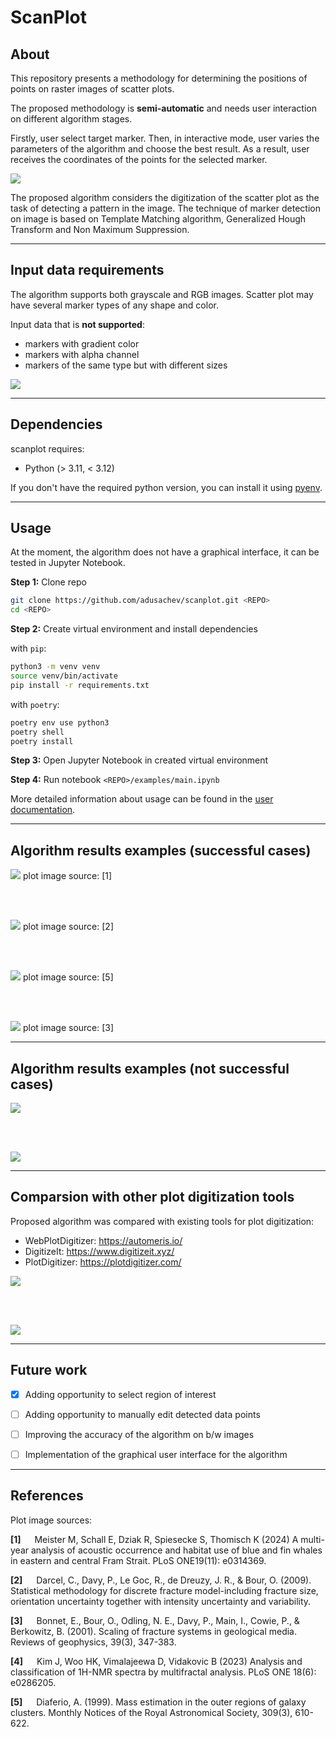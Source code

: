 # ScanPlot

## About

This repository presents a methodology for determining the positions of points on raster images of scatter plots.


The proposed methodology is **semi-automatic** and needs user interaction on different algorithm stages.


Firstly, user select target marker. Then, in interactive mode, user varies the parameters of the algorithm and choose the best result.
As a result, user receives the coordinates of the points for the selected marker.


![](./docs/images/interaction.gif)



The proposed algorithm considers the digitization of the scatter plot as the task of detecting a pattern in the image.
The technique of marker detection on image is based on Template Matching algorithm, Generalized Hough Transform and Non Maximum Suppression.




---

## Input data requirements


The algorithm supports both grayscale and RGB images.
Scatter plot may have several marker types of any shape and color.


Input data that is **not supported**:
- markers with gradient color
- markers with alpha channel
- markers of the same type but with different sizes


![](./docs/images/data_requirements.png)

---

## Dependencies

scanplot requires:
- Python (> 3.11, < 3.12)


If you don't have the required python version, you can install it using [pyenv](https://github.com/pyenv/pyenv).


---

## Usage

At the moment, the algorithm does not have a graphical interface, it can be tested in Jupyter Notebook.

**Step 1:** Clone repo
```sh
git clone https://github.com/adusachev/scanplot.git <REPO>
cd <REPO>
```

**Step 2:** Create virtual environment and install dependencies

with `pip`:
```sh
python3 -m venv venv
source venv/bin/activate
pip install -r requirements.txt
```
with `poetry`:
```sh
poetry env use python3
poetry shell
poetry install
```

**Step 3:** Open Jupyter Notebook in created virtual environment

**Step 4:** Run notebook `<REPO>/examples/main.ipynb`

More detailed information about usage can be found in the [user documentation](https://github.com/adusachev/scanplot/blob/master/docs/user_manual.md).

---

## Algorithm results examples (successful cases)


![](./docs/images/algorithm_results_examples_plot_84.png)
plot image source: [1]

<br/><br/>

![](./docs/images/algorithm_results_examples_plot_67.png)
plot image source: [2]


<br/><br/>

![](./docs/images/algorithm_results_examples_plot_107.png)
plot image source: [5]

<br/><br/>

![](./docs/images/algorithm_results_examples_plot_22.png)
plot image source: [3]

---

## Algorithm results examples (not successful cases)


![](./docs/images/algorithm_results_examples_plot_62.png)


<br/><br/>


![](./docs/images/algorithm_results_examples_plot_96.png)








---

## Comparsion with other plot digitization tools

 

Proposed algorithm was compared with existing tools for plot digitization:
- WebPlotDigitizer: https://automeris.io/
- DigitizeIt: https://www.digitizeit.xyz/
- PlotDigitizer: https://plotdigitizer.com/


![](./docs/images/comparsion_1.png)

<br/><br/>

![](./docs/images/comparsion_2.png)



---


## Future work

- [x] Adding opportunity to select region of interest
- [ ] Adding opportunity to manually edit detected data points
- [ ] Improving the accuracy of the algorithm on b/w images
- [ ] Implementation of the graphical user interface for the algorithm


---

## References

Plot image sources:


**[1]** &emsp; Meister M, Schall E, Dziak R, Spiesecke S, Thomisch K (2024) A multi-year analysis of acoustic occurrence and habitat use of blue and fin whales in eastern and central Fram Strait. PLoS ONE19(11): e0314369.

**[2]** &emsp; Darcel, C., Davy, P., Le Goc, R., de Dreuzy, J. R., &   Bour, O. (2009). Statistical methodology for discrete fracture model-including fracture size, orientation uncertainty together with intensity uncertainty and variability. 


**[3]** &emsp; Bonnet, E., Bour, O., Odling, N. E., Davy, P., Main, I., Cowie, P., & Berkowitz, B. (2001). Scaling of fracture systems in geological media. Reviews of geophysics, 39(3), 347-383.

**[4]** &emsp; Kim J, Woo HK, Vimalajeewa D, Vidakovic B (2023) Analysis and classification of 1H-NMR spectra by multifractal analysis. PLoS ONE 18(6): e0286205.

**[5]** &emsp; Diaferio, A. (1999). Mass estimation in the outer regions of galaxy clusters. Monthly Notices of the Royal Astronomical Society, 309(3), 610-622.
